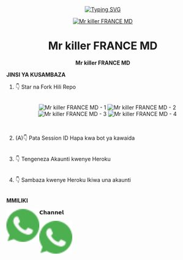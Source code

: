 <p align="center">
  <a href="https://git.io/typing-svg">
    <img src="https://readme-typing-svg.demolab.com?font=Black+Ops+One&size=50&pause=1000&color=1BAFBAFF&center=true&width=910&height=100&lines=ASANTE+KWA+MCHANGO+WAKO+-+USISAHAU+KUFORK+REPO+LANGU;IMETENGENEZWA+NA+Mr+killer+FRANCE+MD;ILITOLEWA+25.9.2024" alt="Typing SVG" />
  </a>
</p>

<p align="center">
  <a href="https://whatsapp.com/channel/0029VawO6hgF6sn7k3SuVU3z">
    <img alt="Mr killer FRANCE MD" height="300" src="https://tse2.mm.bing.net/th?id=OIP.bgLAnTj7pQrz2547qbwyqAHaHa&pid=Api" />
  </a>
</p>

<h1 align="center">Mr killer FRANCE MD</h1>

<p align="center"><b>Mr killer FRANCE MD</b></p>

**JINSI YA KUSAMBAZA**

1. 👇 Star na Fork Hili Repo  
   <br>
   <!-- Add 4 images here that change every few seconds -->
   <p align="center">
     <img class="change-img" src="https://example.com/picture1.jpg" alt="Mr killer FRANCE MD - 1" width="200px" height="200px">
     <img class="change-img" src="https://example.com/picture2.jpg" alt="Mr killer FRANCE MD - 2" width="200px" height="200px">
     <img class="change-img" src="https://example.com/picture3.jpg" alt="Mr killer FRANCE MD - 3" width="200px" height="200px">
     <img class="change-img" src="https://example.com/picture4.jpg" alt="Mr killer FRANCE MD - 4" width="200px" height="200px">
   </p>

   <style>
     /* CSS to change images every few seconds */
     .change-img {
       animation: changeImages 12s infinite;
     }

     @keyframes changeImages {
       0%, 25% {
         opacity: 1;
       }
       50%, 75% {
         opacity: 0;
       }
     }

     .change-img:nth-child(1) {
       animation-delay: 0s;
     }
     .change-img:nth-child(2) {
       animation-delay: 3s;
     }
     .change-img:nth-child(3) {
       animation-delay: 6s;
     }
     .change-img:nth-child(4) {
       animation-delay: 9s;
     }
   </style>
   <br>

2. (A)👇 Pata Session ID Hapa kwa bot ya kawaida  
   <br>

3. 👇 Tengeneza Akaunti kwenye Heroku  
   <br>

4. 👇 Sambaza kwenye Heroku Ikiwa una akaunti  
   <br>

**MMILIKI**

<p align="center">
  <a href="https://wa.me/255628848298">
    <img align="left" alt="Mr killer FRANCE MD | WhatsApp" width="86px" src="https://raw.githubusercontent.com/PikaBotz/My_Personal_Space/main/Images/AnyaBot_pics/Anya_v2/Whatsapp.svg" />
  </a>
</p>

𝗖𝗵𝗮𝗻𝗻𝗲𝗹

<p align="center">
  <a href="https://whatsapp.com/channel/0029VawO6hgF6sn7k3SuVU3z">
    <img align="left" alt="Mr killer FRANCE MD | WhatsApp" width="86px" src="https://raw.githubusercontent.com/PikaBotz/My_Personal_Space/main/Images/AnyaBot_pics/Anya_v2/Whatsapp.svg" />
  </a>
</p>